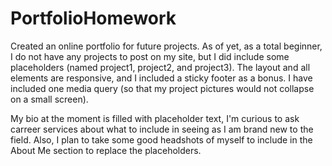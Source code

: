 # PortfolioHomework
Created an online portfolio for future projects. As of yet, as a total beginner, I do not have any projects to post on my site, but I did include some placeholders (named project1, project2, and project3). The layout and all elements are responsive, and I included a sticky footer as a bonus. I have included one media query (so that my project pictures would not collapse on a small screen).

My bio at the moment is filled with placeholder text, I'm curious to ask carreer services about what to include in seeing as I am brand new to the field. Also, I plan to take some good headshots of myself to include in the About Me section to replace the placeholders.
